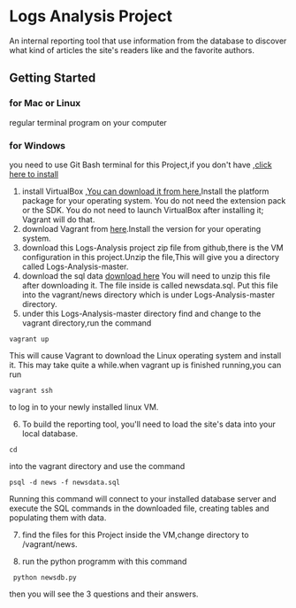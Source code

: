 # Logs Analysis Project

An internal reporting tool that use information from the database to discover what kind of articles the site's readers like and the favorite authors.

## Getting Started

### for Mac or Linux 
regular terminal program on your computer
### for Windows
you need to use Git Bash terminal for this Project,if you don't have ,[click here to install](https://git-scm.com/downloads)

1. install VirtualBox ,[You can download it from here.](https://www.virtualbox.org/wiki/Download_Old_Builds_5_1)Install the platform package for your operating system. You do not need the extension pack or the SDK. You do not need to launch VirtualBox after installing it; Vagrant will do that.
2. download Vagrant from [here](https://www.vagrantup.com/downloads.html).Install the version for your operating system.
3. download this Logs-Analysis project zip file from github,there is the VM configuration in this project.Unzip the file,This will give you a directory called Logs-Analysis-master.
4. download the sql data
[download here](https://d17h27t6h515a5.cloudfront.net/topher/2016/August/57b5f748_newsdata/newsdata.zip)
You will need to unzip this file after downloading it. The file inside is called newsdata.sql. Put this file into the vagrant/news directory which is under Logs-Analysis-master directory.
5. under this Logs-Analysis-master directory find and change to the vagrant directory,run the command
```
vagrant up
```
This will cause Vagrant to download the Linux operating system and install it. This may take quite a while.when vagrant up is finished running,you can run 
```
vagrant ssh
```
to log in to your newly installed linux VM.

6. To build the reporting tool, you'll need to load the site's data into your local database.
```
cd
```
into the vagrant directory and use the command 
```
psql -d news -f newsdata.sql
```
Running this command will connect to your installed database server and execute the SQL commands in the downloaded file, creating tables and populating them with data.

7. find the files for this Project
inside the VM,change directory to /vagrant/news.

8. run the python programm with this command
```
 python newsdb.py
```
then you will see the 3 questions and their answers.




